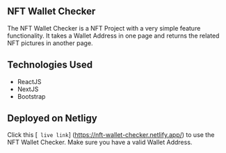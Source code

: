 ## NFT Wallet Checker

The NFT Wallet Checker is a NFT Project with a very simple feature functionality.
It takes a Wallet Address in one page and returns the related NFT pictures in another page. 

## Technologies Used

- ReactJS
- NextJS
- Bootstrap

## Deployed on Netligy

Click this [` live link`] (https://nft-wallet-checker.netlify.app/) to use the NFT Wallet Checker. Make sure you have a valid Wallet Address.
